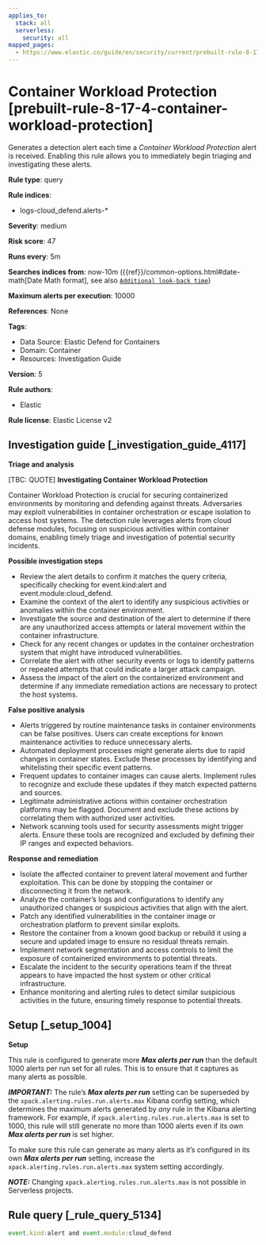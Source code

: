 ```yaml
---
applies_to:
  stack: all
  serverless:
    security: all
mapped_pages:
  - https://www.elastic.co/guide/en/security/current/prebuilt-rule-8-17-4-container-workload-protection.html
---
```


# Container Workload Protection [prebuilt-rule-8-17-4-container-workload-protection]

Generates a detection alert each time a *Container Workload Protection* alert is received. Enabling this rule allows you to immediately begin triaging and investigating these alerts.

**Rule type**: query

**Rule indices**:

* logs-cloud_defend.alerts-*

**Severity**: medium

**Risk score**: 47

**Runs every**: 5m

**Searches indices from**: now-10m ({{ref}}/common-options.html#date-math[Date Math format], see also [`Additional look-back time`](docs-content://solutions/security/detect-and-alert/create-detection-rule.md#rule-schedule))

**Maximum alerts per execution**: 10000

**References**: None

**Tags**:

* Data Source: Elastic Defend for Containers
* Domain: Container
* Resources: Investigation Guide

**Version**: 5

**Rule authors**:

* Elastic

**Rule license**: Elastic License v2

## Investigation guide [_investigation_guide_4117]

**Triage and analysis**

[TBC: QUOTE]
**Investigating Container Workload Protection**

Container Workload Protection is crucial for securing containerized environments by monitoring and defending against threats. Adversaries may exploit vulnerabilities in container orchestration or escape isolation to access host systems. The detection rule leverages alerts from cloud defense modules, focusing on suspicious activities within container domains, enabling timely triage and investigation of potential security incidents.

**Possible investigation steps**

* Review the alert details to confirm it matches the query criteria, specifically checking for event.kind:alert and event.module:cloud_defend.
* Examine the context of the alert to identify any suspicious activities or anomalies within the container environment.
* Investigate the source and destination of the alert to determine if there are any unauthorized access attempts or lateral movement within the container infrastructure.
* Check for any recent changes or updates in the container orchestration system that might have introduced vulnerabilities.
* Correlate the alert with other security events or logs to identify patterns or repeated attempts that could indicate a larger attack campaign.
* Assess the impact of the alert on the containerized environment and determine if any immediate remediation actions are necessary to protect the host systems.

**False positive analysis**

* Alerts triggered by routine maintenance tasks in container environments can be false positives. Users can create exceptions for known maintenance activities to reduce unnecessary alerts.
* Automated deployment processes might generate alerts due to rapid changes in container states. Exclude these processes by identifying and whitelisting their specific event patterns.
* Frequent updates to container images can cause alerts. Implement rules to recognize and exclude these updates if they match expected patterns and sources.
* Legitimate administrative actions within container orchestration platforms may be flagged. Document and exclude these actions by correlating them with authorized user activities.
* Network scanning tools used for security assessments might trigger alerts. Ensure these tools are recognized and excluded by defining their IP ranges and expected behaviors.

**Response and remediation**

* Isolate the affected container to prevent lateral movement and further exploitation. This can be done by stopping the container or disconnecting it from the network.
* Analyze the container’s logs and configurations to identify any unauthorized changes or suspicious activities that align with the alert.
* Patch any identified vulnerabilities in the container image or orchestration platform to prevent similar exploits.
* Restore the container from a known good backup or rebuild it using a secure and updated image to ensure no residual threats remain.
* Implement network segmentation and access controls to limit the exposure of containerized environments to potential threats.
* Escalate the incident to the security operations team if the threat appears to have impacted the host system or other critical infrastructure.
* Enhance monitoring and alerting rules to detect similar suspicious activities in the future, ensuring timely response to potential threats.


## Setup [_setup_1004]

**Setup**

This rule is configured to generate more ***Max alerts per run*** than the default 1000 alerts per run set for all rules. This is to ensure that it captures as many alerts as possible.

***IMPORTANT:*** The rule’s ***Max alerts per run*** setting can be superseded by the `xpack.alerting.rules.run.alerts.max` Kibana config setting, which determines the maximum alerts generated by *any* rule in the Kibana alerting framework. For example, if `xpack.alerting.rules.run.alerts.max` is set to 1000, this rule will still generate no more than 1000 alerts even if its own ***Max alerts per run*** is set higher.

To make sure this rule can generate as many alerts as it’s configured in its own ***Max alerts per run*** setting, increase the `xpack.alerting.rules.run.alerts.max` system setting accordingly.

***NOTE:*** Changing `xpack.alerting.rules.run.alerts.max` is not possible in Serverless projects.


## Rule query [_rule_query_5134]

```js
event.kind:alert and event.module:cloud_defend
```


